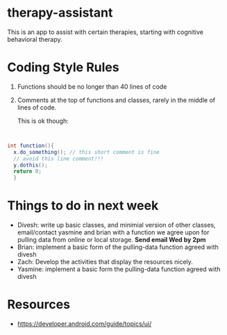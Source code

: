 # therapy-assistant
This is an app to assist with certain therapies, starting with cognitive behavioral therapy.


# Coding Style Rules

1. Functions should be no longer than 40 lines of code

2. Comments at the top of functions and classes, rarely in the middle of lines
   of code. 

   This is ok though:

```java


int function(){
  x.do_something(); // this short comment is fine
  // avoid this line comment!!!
  y.dothis();
  return 0;
  }

```

# Things to do in next week


 * Divesh: write up basic classes, and minimial version of other classes,
   email/contact yasmine and brian with a function we agree upon for pulling
   data from online or local storage. **Send email Wed by 2pm**
 * Brian: implement a basic form of the pulling-data function agreed with divesh
 * Zach: Develop the activities that display the resources nicely.
 * Yasmine: implement a basic form the pulling-data function agreed with divesh



# Resources


 * https://developer.android.com/guide/topics/ui/




